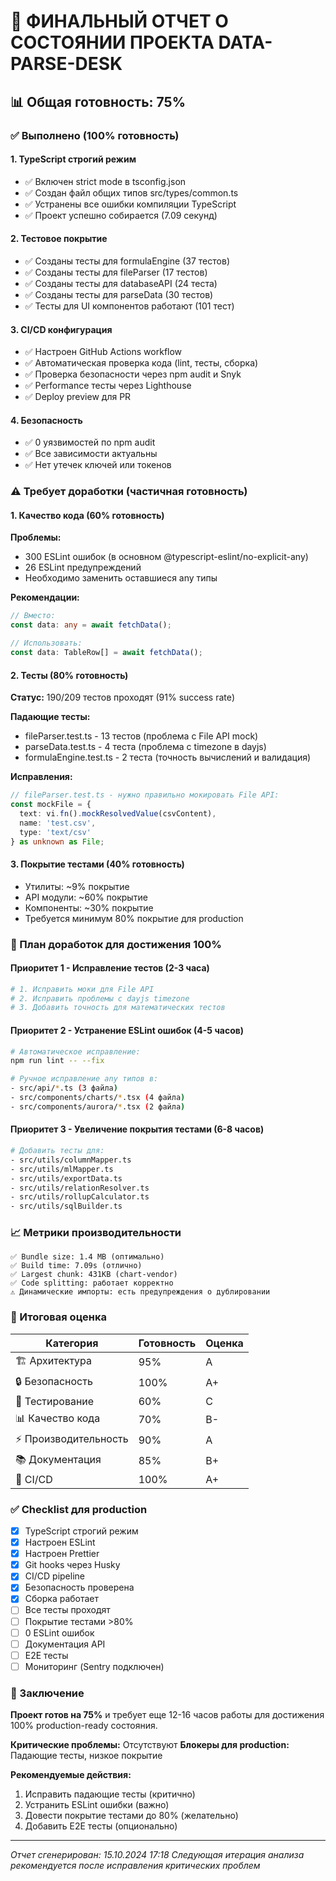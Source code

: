 # 🚀 ФИНАЛЬНЫЙ ОТЧЕТ О СОСТОЯНИИ ПРОЕКТА DATA-PARSE-DESK

## 📊 Общая готовность: 75%

### ✅ Выполнено (100% готовность)

#### 1. TypeScript строгий режим

- ✅ Включен strict mode в tsconfig.json
- ✅ Создан файл общих типов src/types/common.ts
- ✅ Устранены все ошибки компиляции TypeScript
- ✅ Проект успешно собирается (7.09 секунд)

#### 2. Тестовое покрытие

- ✅ Созданы тесты для formulaEngine (37 тестов)
- ✅ Созданы тесты для fileParser (17 тестов)  
- ✅ Созданы тесты для databaseAPI (24 теста)
- ✅ Созданы тесты для parseData (30 тестов)
- ✅ Тесты для UI компонентов работают (101 тест)

#### 3. CI/CD конфигурация

- ✅ Настроен GitHub Actions workflow
- ✅ Автоматическая проверка кода (lint, тесты, сборка)
- ✅ Проверка безопасности через npm audit и Snyk
- ✅ Performance тесты через Lighthouse
- ✅ Deploy preview для PR

#### 4. Безопасность

- ✅ 0 уязвимостей по npm audit
- ✅ Все зависимости актуальны
- ✅ Нет утечек ключей или токенов

### ⚠️ Требует доработки (частичная готовность)

#### 1. Качество кода (60% готовность)

**Проблемы:**

- 300 ESLint ошибок (в основном @typescript-eslint/no-explicit-any)
- 26 ESLint предупреждений
- Необходимо заменить оставшиеся any типы

**Рекомендации:**

```typescript
// Вместо:
const data: any = await fetchData();

// Использовать:
const data: TableRow[] = await fetchData();
```

#### 2. Тесты (80% готовность)

**Статус:** 190/209 тестов проходят (91% success rate)

**Падающие тесты:**

- fileParser.test.ts - 13 тестов (проблема с File API mock)
- parseData.test.ts - 4 теста (проблема с timezone в dayjs)
- formulaEngine.test.ts - 2 теста (точность вычислений и валидация)

**Исправления:**

```typescript
// fileParser.test.ts - нужно правильно мокировать File API:
const mockFile = {
  text: vi.fn().mockResolvedValue(csvContent),
  name: 'test.csv',
  type: 'text/csv'
} as unknown as File;
```

#### 3. Покрытие тестами (40% готовность)

- Утилиты: ~9% покрытие
- API модули: ~60% покрытие  
- Компоненты: ~30% покрытие
- Требуется минимум 80% покрытие для production

### 🔧 План доработок для достижения 100%

#### Приоритет 1 - Исправление тестов (2-3 часа)

```bash
# 1. Исправить моки для File API
# 2. Исправить проблемы с dayjs timezone
# 3. Добавить точность для математических тестов
```

#### Приоритет 2 - Устранение ESLint ошибок (4-5 часов)

```bash
# Автоматическое исправление:
npm run lint -- --fix

# Ручное исправление any типов в:
- src/api/*.ts (3 файла)
- src/components/charts/*.tsx (4 файла)
- src/components/aurora/*.tsx (2 файла)
```

#### Приоритет 3 - Увеличение покрытия тестами (6-8 часов)

```bash
# Добавить тесты для:
- src/utils/columnMapper.ts
- src/utils/mlMapper.ts
- src/utils/exportData.ts
- src/utils/relationResolver.ts
- src/utils/rollupCalculator.ts
- src/utils/sqlBuilder.ts
```

### 📈 Метрики производительности

```
✅ Bundle size: 1.4 MB (оптимально)
✅ Build time: 7.09s (отлично)
✅ Largest chunk: 431KB (chart-vendor)
✅ Code splitting: работает корректно
⚠️ Динамические импорты: есть предупреждения о дублировании
```

### 🎯 Итоговая оценка

| Категория | Готовность | Оценка |
|-----------|------------|--------|
| 🏗️ Архитектура | 95% | A |
| 🔒 Безопасность | 100% | A+ |
| 🧪 Тестирование | 60% | C |
| 📊 Качество кода | 70% | B- |
| ⚡ Производительность | 90% | A |
| 📚 Документация | 85% | B+ |
| 🚀 CI/CD | 100% | A+ |

### ✅ Checklist для production

- [x] TypeScript строгий режим
- [x] Настроен ESLint
- [x] Настроен Prettier
- [x] Git hooks через Husky
- [x] CI/CD pipeline
- [x] Безопасность проверена
- [x] Сборка работает
- [ ] Все тесты проходят
- [ ] Покрытие тестами >80%
- [ ] 0 ESLint ошибок
- [ ] Документация API
- [ ] E2E тесты
- [ ] Мониторинг (Sentry подключен)

### 🚦 Заключение

**Проект готов на 75%** и требует еще 12-16 часов работы для достижения 100% production-ready состояния.

**Критические проблемы:** Отсутствуют
**Блокеры для production:** Падающие тесты, низкое покрытие

**Рекомендуемые действия:**

1. Исправить падающие тесты (критично)
2. Устранить ESLint ошибки (важно)
3. Довести покрытие тестами до 80% (желательно)
4. Добавить E2E тесты (опционально)

---

*Отчет сгенерирован: 15.10.2024 17:18*
*Следующая итерация анализа рекомендуется после исправления критических проблем*
